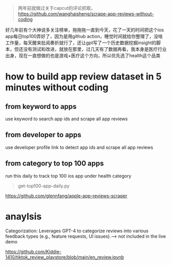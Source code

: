 >两年前就做过关于capcut的评论抓取，https://github.com/wanghaisheng/scrape-app-reviews-without-coding


好几年前有个大神说多关注榜单，拖拖拖一直到今天，花了一天的时间把这个ios app每日top100弄好了，因为是用github action，睡觉时间就给你整理了，没啥工作量，每天醒来批阅奏折就行了，还让gpt写了一个历史数据挖掘insight的脚本，但还没有测试和改进，就放在那里，过几天有了数据再看，我本身是医疗行业出身，现在一直想做的也是游戏+医疗这个方向，所以优先选了health这个品类


# how to build  app review dataset in 5 minutes without coding 


## from keyword to apps

use keyword to search app ids and scrape all app reviews

## from developer to apps

use developer profile link to detect app ids and scrape all app reviews


## from category to top 100 apps


run this daily to track top 100 ios app under health category
>get-top100-app-daily.py


https://github.com/glennfang/apple-app-reviews-scraper




# anaylsis 

Categorization: Leverages GPT-4 to categorize reviews into various feedback types (e.g., feature requests, UI issues).--> not included in the live demo



https://github.com/Kiddie-1410/tiktok_review_playstore/blob/main/en_review.ipynb
